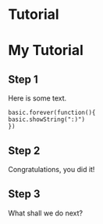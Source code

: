 # Tutorial
# My Tutorial

## Step 1

Here is some text.

```blocks
basic.forever(function(){
basic.showString(":)")
})
```
## Step 2

Congratulations, you did it!

## Step 3

What shall we do next?
